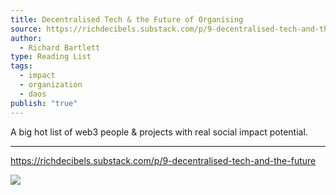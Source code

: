 ```yaml
---
title: Decentralised Tech & the Future of Organising
source: https://richdecibels.substack.com/p/9-decentralised-tech-and-the-future
author:
  - Richard Bartlett
type: Reading List
tags:
  - impact
  - organization
  - daos
publish: "true"
---
```


A big hot list of web3 people & projects with real social impact potential.

---

https://richdecibels.substack.com/p/9-decentralised-tech-and-the-future

![](https://richdecibels.substack.com/p/9-decentralised-tech-and-the-future)
